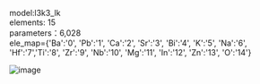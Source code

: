 model:l3k3_lk  
elements: 15  
parameters：6,028  
ele_map={'Ba':'0', 'Pb':'1', 'Ca':'2', 'Sr':'3', 'Bi':'4', 'K':'5', 'Na':'6', 'Hf':'7','Ti':'8', 'Zr':'9', 'Nb':'10', 'Mg':'11', 'In':'12', 'Zn':'13', 'O':'14'}

![image](https://github.com/user-attachments/assets/bf592493-2c68-4c7d-8977-23f7cc02d012)

